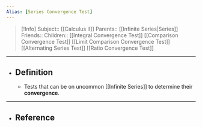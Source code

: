 ```yaml
---
Alias: [Series Convergence Test]
---
```

> [!Info]
> Subject:: [[Calculus II]]
> Parents:: [[Infinite Series|Series]]
> Friends:: 
> Children:: [[Integral Convergence Test]] [[Comparison Convergence Test]] [[Limit Comparison Convergence Test]] [[Alternating Series Test]] [[Ratio Convergence Test]]
---
- ## Definition
	- Tests that can be on uncommon [[Infinite Series]] to determine their **convergence**.
---
- ## Reference